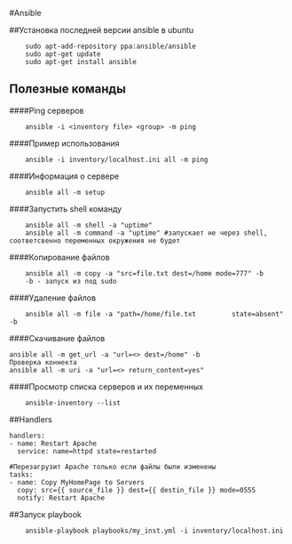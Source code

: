 #Ansible

##Установка последней версии ansible в ubuntu
```
    sudo apt-add-repository ppa:ansible/ansible
    sudo apt-get update
    sudo apt-get install ansible
```

## Полезные команды
####Ping серверов
```
    ansible -i <inventory file> <group> -m ping
```
####Пример использования
```
    ansible -i inventory/localhost.ini all -m ping
```
####Информация о сервере
```
    ansible all -m setup
```
####Запустить shell команду
```
    ansible all -m shell -a "uptime"
    ansible all -m command -a "uptime" #запускает не через shell, соответсвенно переменных окружения не будет
```
####Копирование файлов
```
    ansible all -m copy -a "src=file.txt dest=/home mode=777" -b
    -b - запуск из под sudo
``` 
####Удаление файлов
```
    ansible all -m file -a "path=/home/file.txt         state=absent" -b
```
####Скачивание файлов
```
ansible all -m get_url -a "url=<> dest=/home" -b
Проверка коннекта
ansible all -m uri -a "url=<> return_content=yes"
```
####Просмотр списка серверов и их переменных
```
    ansible-inventory --list
``` 

##Handlers

    handlers:
    - name: Restart Apache
      service: name=httpd state=restarted

    #Перезагрузит Apache только если файлы были изменены 
    tasks:
    - name: Copy MyHomePage to Servers
      copy: src={{ source_file }} dest={{ destin_file }} mode=0555
      notify: Restart Apache

##Запуск playbook
```
    ansible-playbook playbooks/my_inst.yml -i inventory/localhost.ini
```
 


